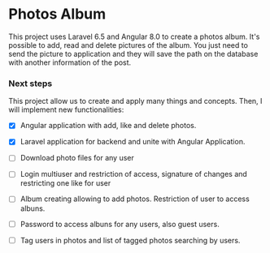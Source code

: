 
# Photos Album

This project uses Laravel 6.5 and Angular 8.0 to create a photos album. It's possible to add, read and delete pictures of the album. You just need to send the picture to application and they will save the path on the database with another information of the post.

### Next steps
 This project allow us to create and apply many things and concepts. Then, I will implement new functionalities:
- [x] Angular application with add, like and delete photos.
- [x] Laravel application for backend and unite with Angular Application.
- [ ] Download photo files for any user
- [ ] Login multiuser and restriction of access, signature of changes and restricting one like for user
- [ ] Album creating allowing to add photos. Restriction of user to access albuns.
- [ ] Password to access albuns for any users, also guest users.
- [ ] Tag users in photos and list of tagged photos searching by users.

